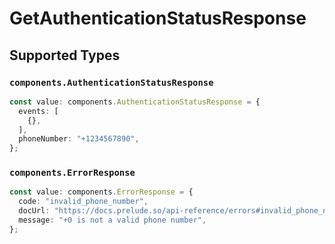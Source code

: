 # GetAuthenticationStatusResponse


## Supported Types

### `components.AuthenticationStatusResponse`

```typescript
const value: components.AuthenticationStatusResponse = {
  events: [
    {},
  ],
  phoneNumber: "+1234567890",
};
```

### `components.ErrorResponse`

```typescript
const value: components.ErrorResponse = {
  code: "invalid_phone_number",
  docUrl: "https://docs.prelude.so/api-reference/errors#invalid_phone_number",
  message: "+0 is not a valid phone number",
};
```

